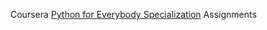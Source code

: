 Coursera [Python for Everybody Specialization](https://www.coursera.org/specializations/python) Assignments
